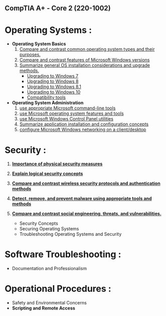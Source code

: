 ## **CompTIA A+ - Core 2 (220-1002)**
# Operating Systems :
- **Operating System Basics**
    1. [Compare and contrast common operating system types and their purposes.](1.1_OS.md)
    2. [Compare and contrast features of Microsoft Windows versions](1.2_OS.md)
    3. [Summarize general OS installation considerations and upgrade methods.](1.3_OS.md)
        - [Upgrading to Windows 7](1.3_OS_windows7.md)
        - [Upgrading to Windows 8](1.3_OS_windows8.md) 
        - [Upgrading to Windows 8.1](1.3_OS_windows8.1.md) 
        - [Upgrading to Windows 10](1.3_OS_windows10.md) 
        - [Compatibility tools ](1.3_OS_compatibility.md)       
- **Operating System Administration** 
    1. [use appropriate Microsoft command-line tools](1.4_OS_win_cmd_tools.md)
    2. [use Microsoft operating system features and tools](1.5_OS_win_tools.md)
    3. [use Microsoft Windows Control Panel utilities](1.6_OS_win_ControlPanel.md)
    4. [Summarize application installation and configuration concepts](1.7_OS_win_sumarize.md)
    5. [configure Microsoft Windows networking on a client/desktop](1.8_OS_win_windows_network.md)

# Security :
1. [**Importance of physical security measures**](2.1_Security_Physical.md)
2. [**Explain logical security concepts**](2.2_Security_logical_security.md)
3. [**Compare and contrast wireless security protocols and authentication methods**](2.3_Security_wireless.md)
4. [**Detect, remove, and prevent malware using appropriate tools and methods**](2.4_Security_malware.md)
5. [**Compare and contrast social engineering, threats, and vulnerabilities.**](2.5_Security_vulnerabilities.md)


    - Security Concepts 
    - Securing Operating Systems 
    - Troubleshooting Operating Systems and Security 


# Software Troubleshooting :
- Documentation and Professionalism

# Operational Procedures :
- Safety and Environmental Concerns 
- **Scripting and Remote Access**

